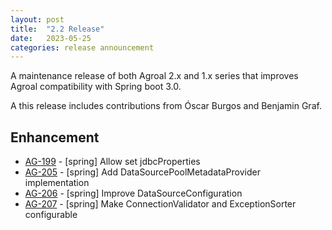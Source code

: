 ```yaml
---
layout: post
title:  "2.2 Release"
date:   2023-05-25
categories: release announcement
---
```


A maintenance release of both Agroal 2.x and 1.x series that improves Agroal compatibility with Spring boot 3.0. 

A this release includes contributions from Óscar Burgos and Benjamin Graf.

## Enhancement
* [AG-199](https://issues.jboss.org/browse/AG-199) - [spring] Allow set jdbcProperties
* [AG-205](https://issues.jboss.org/browse/AG-205) - [spring] Add DataSourcePoolMetadataProvider implementation
* [AG-206](https://issues.jboss.org/browse/AG-206) - [spring] Improve DataSourceConfiguration
* [AG-207](https://issues.jboss.org/browse/AG-207) - [spring] Make ConnectionValidator and ExceptionSorter configurable

